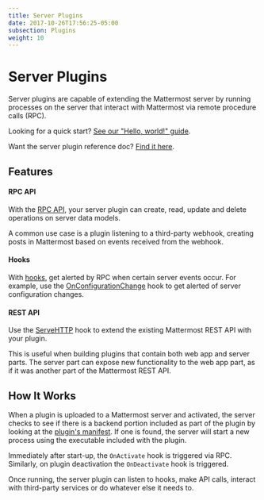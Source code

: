 ```yaml
---
title: Server Plugins
date: 2017-10-26T17:56:25-05:00
subsection: Plugins
weight: 10
---
```


# Server Plugins

Server plugins are capable of extending the Mattermost server by running processes on the server that interact with Mattermost via remote procedure calls (RPC).

Looking for a quick start? [See our "Hello, world!" guide](/extend/plugins/server/hello-world/).

Want the server plugin reference doc? [Find it here](/extend/plugins/server/reference/).

## Features

#### RPC API

With the [RPC API](/extend/plugins/server/reference/#api), your server plugin can create, read, update and delete operations on server data models.

A common use case is a plugin listening to a third-party webhook, creating posts in Mattermost based on events received from the webhook.

#### Hooks

With [hooks](/extend/plugins/server/reference/#hooks), get alerted by RPC when certain server events occur. For example, use the [OnConfigurationChange](/extend/plugins/server/reference/#Hooks.OnConfigurationChange) hook to get alerted of server configuration changes.

#### REST API

Use the [ServeHTTP](/extend/plugins/server/reference/#Hooks.ServeHTTP) hook to extend the existing Mattermost REST API with your plugin.

This is useful when building plugins that contain both web app and server parts. The server part can expose new functionality to the web app part, as if it was another part of the Mattermost REST API.

## How It Works

When a plugin is uploaded to a Mattermost server and activated, the server checks to see if there is a backend portion included as part of the plugin by looking at the [plugin's manifest](/extend/plugins/manifest-reference/). If one is found, the server will start a new process using the executable included with the plugin.

Immediately after start-up, the `OnActivate` hook is triggered via RPC. Similarly, on plugin deactivation the `OnDeactivate` hook is triggered.

Once running, the server plugin can listen to hooks, make API calls, interact with third-party services or do whatever else it needs to.

